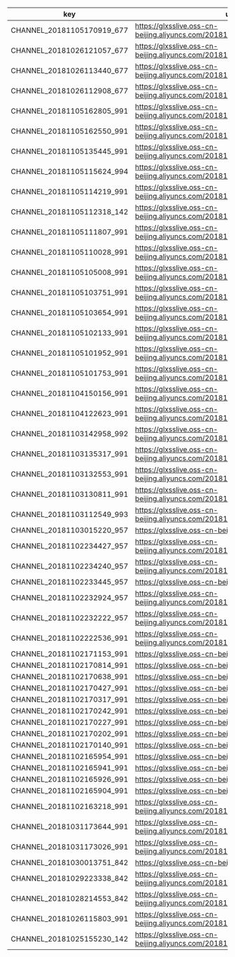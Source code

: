 
#

##

key| url
---|---
CHANNEL_20181105170919_677|https://glxsslive.oss-cn-beijing.aliyuncs.com/20181105090922666_llvision.mp4
CHANNEL_20181026121057_677|https://glxsslive.oss-cn-beijing.aliyuncs.com/20181026041100652_llvision.mp4
CHANNEL_20181026113440_677|https://glxsslive.oss-cn-beijing.aliyuncs.com/20181026033443357_llvision.mp4
CHANNEL_20181026112908_677|https://glxsslive.oss-cn-beijing.aliyuncs.com/20181026032911956_llvision.mp4
CHANNEL_20181105162805_991|https://glxsslive.oss-cn-beijing.aliyuncs.com/20181105082807783_llvision.mp4
CHANNEL_20181105162550_991|https://glxsslive.oss-cn-beijing.aliyuncs.com/20181105082551354_llvision.mp4
CHANNEL_20181105135445_991|https://glxsslive.oss-cn-beijing.aliyuncs.com/20181105055447007_llvision.mp4
CHANNEL_20181105115624_994|https://glxsslive.oss-cn-beijing.aliyuncs.com/20181105035626690_llvision.mp4
CHANNEL_20181105114219_991|https://glxsslive.oss-cn-beijing.aliyuncs.com/20181105034220356_llvision.mp4
CHANNEL_20181105112318_142|https://glxsslive.oss-cn-beijing.aliyuncs.com/20181105032319174_llvision.mp4
CHANNEL_20181105111807_991|https://glxsslive.oss-cn-beijing.aliyuncs.com/20181105031808727_llvision.mp4
CHANNEL_20181105110028_991|https://glxsslive.oss-cn-beijing.aliyuncs.com/20181105030029978_llvision.mp4
CHANNEL_20181105105008_991|https://glxsslive.oss-cn-beijing.aliyuncs.com/20181105025010241_llvision.mp4
CHANNEL_20181105103751_991|https://glxsslive.oss-cn-beijing.aliyuncs.com/20181105023752093_llvision.mp4
CHANNEL_20181105103654_991|https://glxsslive.oss-cn-beijing.aliyuncs.com/20181105023654904_llvision.mp4
CHANNEL_20181105102133_991|https://glxsslive.oss-cn-beijing.aliyuncs.com/20181105022134405_llvision.mp4
CHANNEL_20181105101952_991|https://glxsslive.oss-cn-beijing.aliyuncs.com/20181105021953537_llvision.mp4
CHANNEL_20181105101753_991|https://glxsslive.oss-cn-beijing.aliyuncs.com/20181105021754640_llvision.mp4
CHANNEL_20181104150156_991|https://glxsslive.oss-cn-beijing.aliyuncs.com/20181104070157461_llvision.mp4
CHANNEL_20181104122623_991|https://glxsslive.oss-cn-beijing.aliyuncs.com/20181104042624986_llvision.mp4
CHANNEL_20181103142958_992|https://glxsslive.oss-cn-beijing.aliyuncs.com/20181103063001372_llvision.mp4
CHANNEL_20181103135317_991|https://glxsslive.oss-cn-beijing.aliyuncs.com/20181103055319080_llvision.mp4
CHANNEL_20181103132553_991|https://glxsslive.oss-cn-beijing.aliyuncs.com/20181103052555143_llvision.mp4
CHANNEL_20181103130811_991|https://glxsslive.oss-cn-beijing.aliyuncs.com/20181103050813138_llvision.mp4
CHANNEL_20181103112549_993|https://glxsslive.oss-cn-beijing.aliyuncs.com/20181103032551132_llvision.mp4
CHANNEL_20181103015220_957|https://glxsslive.oss-cn-beijing.aliyuncs.com/
CHANNEL_20181102234427_957|https://glxsslive.oss-cn-beijing.aliyuncs.com/20181102154431304_llvision.mp4
CHANNEL_20181102234240_957|https://glxsslive.oss-cn-beijing.aliyuncs.com/20181102154244086_llvision.mp4
CHANNEL_20181102233445_957|https://glxsslive.oss-cn-beijing.aliyuncs.com/
CHANNEL_20181102232924_957|https://glxsslive.oss-cn-beijing.aliyuncs.com/20181102152928379_llvision.mp4
CHANNEL_20181102232222_957|https://glxsslive.oss-cn-beijing.aliyuncs.com/20181102152226932_llvision.mp4
CHANNEL_20181102222536_991|https://glxsslive.oss-cn-beijing.aliyuncs.com/20181102142537571_llvision.mp4
CHANNEL_20181102171153_991|https://glxsslive.oss-cn-beijing.aliyuncs.com/
CHANNEL_20181102170814_991|https://glxsslive.oss-cn-beijing.aliyuncs.com/
CHANNEL_20181102170638_991|https://glxsslive.oss-cn-beijing.aliyuncs.com/
CHANNEL_20181102170427_991|https://glxsslive.oss-cn-beijing.aliyuncs.com/
CHANNEL_20181102170317_991|https://glxsslive.oss-cn-beijing.aliyuncs.com/
CHANNEL_20181102170242_991|https://glxsslive.oss-cn-beijing.aliyuncs.com/
CHANNEL_20181102170227_991|https://glxsslive.oss-cn-beijing.aliyuncs.com/
CHANNEL_20181102170202_991|https://glxsslive.oss-cn-beijing.aliyuncs.com/
CHANNEL_20181102170140_991|https://glxsslive.oss-cn-beijing.aliyuncs.com/
CHANNEL_20181102165954_991|https://glxsslive.oss-cn-beijing.aliyuncs.com/
CHANNEL_20181102165941_991|https://glxsslive.oss-cn-beijing.aliyuncs.com/
CHANNEL_20181102165926_991|https://glxsslive.oss-cn-beijing.aliyuncs.com/
CHANNEL_20181102165904_991|https://glxsslive.oss-cn-beijing.aliyuncs.com/
CHANNEL_20181102163218_991|https://glxsslive.oss-cn-beijing.aliyuncs.com/20181102083220721_llvision.mp4
CHANNEL_20181031173644_991|https://glxsslive.oss-cn-beijing.aliyuncs.com/20181031093647971_llvision.mp4
CHANNEL_20181031173026_991|https://glxsslive.oss-cn-beijing.aliyuncs.com/20181031093030518_llvision.mp4
CHANNEL_20181030013751_842|https://glxsslive.oss-cn-beijing.aliyuncs.com/
CHANNEL_20181029223338_842|https://glxsslive.oss-cn-beijing.aliyuncs.com/20181029143342137_llvision.mp4
CHANNEL_20181028214553_842|https://glxsslive.oss-cn-beijing.aliyuncs.com/20181028134558620_llvision.mp4
CHANNEL_20181026115803_991|https://glxsslive.oss-cn-beijing.aliyuncs.com/20181026035805082_llvision.mp4
CHANNEL_20181025155230_142|https://glxsslive.oss-cn-beijing.aliyuncs.com/20181025075231952_llvision.mp4

